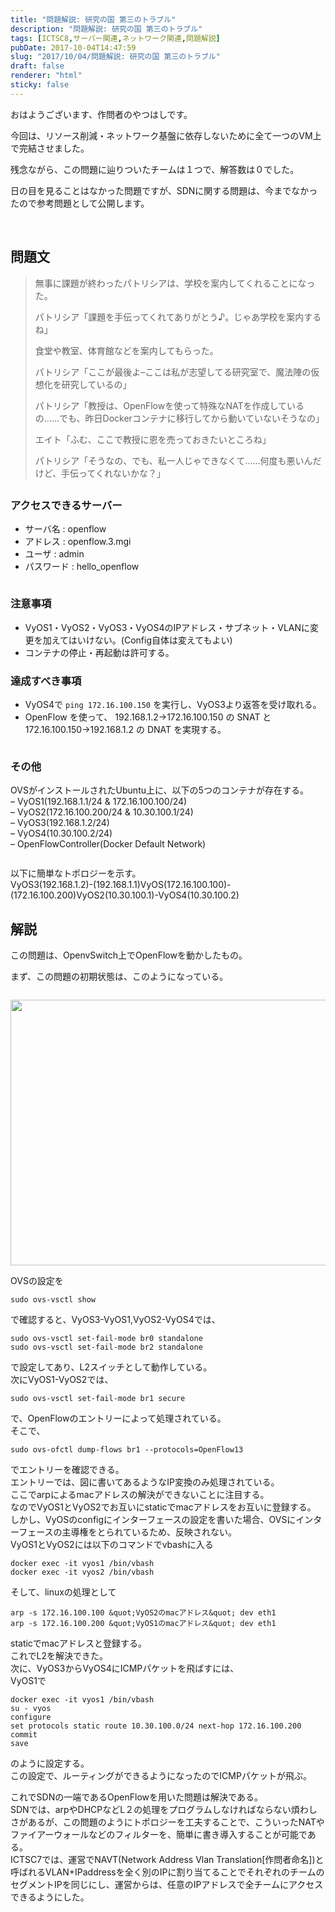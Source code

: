 ```yaml
---
title: "問題解説: 研究の国 第三のトラブル"
description: "問題解説: 研究の国 第三のトラブル"
tags: [ICTSC8,サーバー関連,ネットワーク関連,問題解説]
pubDate: 2017-10-04T14:47:59
slug: "2017/10/04/問題解説: 研究の国 第三のトラブル"
draft: false
renderer: "html"
sticky: false
---
```


<p>おはようございます、作問者のやつはしです。</p>
<p>今回は、リソース削減・ネットワーク基盤に依存しないために全て一つのVM上で完結させました。</p>
<p>残念ながら、この問題に辿りついたチームは１つで、解答数は０でした。</p>
<p>日の目を見ることはなかった問題ですが、SDNに関する問題は、今までなかったので参考問題として公開します。</p>
<p>&nbsp;</p>
<h2>問題文</h2>
<blockquote><p>無事に課題が終わったパトリシアは、学校を案内してくれることになった。</p>
<p>パトリシア「課題を手伝ってくれてありがとう♪。じゃあ学校を案内するね」</p>
<p>食堂や教室、体育館などを案内してもらった。</p>
<p>パトリシア「ここが最後よ–ここは私が志望してる研究室で、魔法陣の仮想化を研究しているの」</p>
<p>パトリシア「教授は、OpenFlowを使って特殊なNATを作成しているの……でも、昨日Dockerコンテナに移行してから動いていないそうなの」</p>
<p>エイト「ふむ、ここで教授に恩を売っておきたいところね」</p>
<p>パトリシア「そうなの、でも、私一人じゃできなくて……何度も悪いんだけど、手伝ってくれないかな？」</p></blockquote>
<h2></h2>
<h3>アクセスできるサーバー</h3>
<ul>
<li>サーバ名 : openflow</li>
<li>アドレス : openflow.3.mgi</li>
<li>ユーザ : admin</li>
<li>パスワード : hello_openflow</li>
</ul>
<pre class="part"><code></code></pre>
<h3>注意事項</h3>
<ul>
<li>VyOS1・VyOS2・VyOS3・VyOS4のIPアドレス・サブネット・VLANに変更を加えてはいけない。(Config自体は変えてもよい)</li>
<li>コンテナの停止・再起動は許可する。</li>
</ul>
<h3>達成すべき事項</h3>
<ul>
<li>VyOS4で <code>ping 172.16.100.150</code> を実行し、VyOS3より返答を受け取れる。</li>
<li>OpenFlow を使って、 192.168.1.2-&gt;172.16.100.150 の SNAT と 172.16.100.150-&gt;192.168.1.2 の DNAT を実現する。</li>
</ul>
<pre class="part"><code></code></pre>
<h3>その他</h3>
<p>OVSがインストールされたUbuntu上に、以下の5つのコンテナが存在する。<br />
&#8211; VyOS1(192.168.1.1/24 &amp; 172.16.100.100/24)<br />
&#8211; VyOS2(172.16.100.200/24 &amp; 10.30.100.1/24)<br />
&#8211; VyOS3(192.168.1.2/24)<br />
&#8211; VyOS4(10.30.100.2/24)<br />
&#8211; OpenFlowController(Docker Default Network)</p>
<pre class="part"><code></code></pre>
<p>以下に簡単なトポロジーを示す。<br />
VyOS3(192.168.1.2)-(192.168.1.1)VyOS(172.16.100.100)-(172.16.100.200)VyOS2(10.30.100.1)-VyOS4(10.30.100.2)<code></code></p>
<h2></h2>
<h2>解説</h2>
<p>この問題は、OpenvSwitch上でOpenFlowを動かしたもの。</p>
<p>まず、この問題の初期状態は、このようになっている。</p>
<pre class="part"><code></code></pre>
<p><img decoding="async" loading="lazy" class="alignnone wp-image-959" src="/images/wp/2017/09/Screen-Shot-2017-09-01-at-1.18.55-1024x539.png.webp" alt="" width="807" height="425" /></p>
<p>OVSの設定を</p>
<pre><code>sudo ovs-vsctl show</code></pre>
<p>で確認すると、VyOS3-VyOS1,VyOS2-VyOS4では、</p>
<pre><code>sudo ovs-vsctl set-fail-mode br0 standalone
sudo ovs-vsctl set-fail-mode br2 standalone</code></pre>
<p>で設定してあり、L2スイッチとして動作している。<br />
次にVyOS1-VyOS2では、</p>
<pre><code>sudo ovs-vsctl set-fail-mode br1 secure</code></pre>
<p>で、OpenFlowのエントリーによって処理されている。<br />
そこで、</p>
<pre><code>sudo ovs-ofctl dump-flows br1 --protocols=OpenFlow13</code></pre>
<p>でエントリーを確認できる。<br />
エントリーでは、図に書いてあるようなIP変換のみ処理されている。<br />
ここでarpによるmacアドレスの解決ができないことに注目する。<br />
なのでVyOS1とVyOS2でお互いにstaticでmacアドレスをお互いに登録する。<br />
しかし、VyOSのconfigにインターフェースの設定を書いた場合、OVSにインターフェースの主導権をとられているため、反映されない。<br />
VyOS1とVyOS2には以下のコマンドでvbashに入る</p>
<pre><code>docker exec -it vyos1 /bin/vbash
docker exec -it vyos2 /bin/vbash</code></pre>
<p>そして、linuxの処理として</p>
<pre><code>arp -s 172.16.100.100 &amp;quot;VyOS2のmacアドレス&amp;quot; dev eth1
arp -s 172.16.100.200 &amp;quot;VyOS1のmacアドレス&amp;quot; dev eth1</code></pre>
<p>staticでmacアドレスと登録する。<br />
これでL2を解決できた。<br />
次に、VyOS3からVyOS4にICMPパケットを飛ばすには、<br />
VyOS1で</p>
<pre><code>docker exec -it vyos1 /bin/vbash
su - vyos
configure
set protocols static route 10.30.100.0/24 next-hop 172.16.100.200
commit
save</code></pre>
<p>のように設定する。<br />
この設定で、ルーティングができるようになったのでICMPパケットが飛ぶ。</p>
<p>これでSDNの一端であるOpenFlowを用いた問題は解決である。<br />
SDNでは、arpやDHCPなどL２の処理をプログラムしなければならない煩わしさがあるが、この問題のようにトポロジーを工夫することで、こういったNATやファイアーウォールなどのフィルターを、簡単に書き導入することが可能である。<br />
ICTSC7では、運営でNAVT(Network Address Vlan Translation[作問者命名])と呼ばれるVLAN+IPaddressを全く別のIPに割り当てることでそれぞれのチームのセグメントIPを同じにし、運営からは、任意のIPアドレスで全チームにアクセスできるようにした。</p>
<p>&nbsp;</p>
